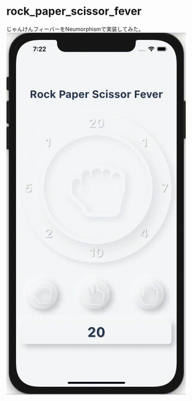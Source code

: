 # rock_paper_scissor_fever
じゃんけんフィーバーをNeumorphismで実装してみた。
![](https://github.com/naro143/rock_paper_scissor_fever/raw/master/medias/rpcf.gif)
